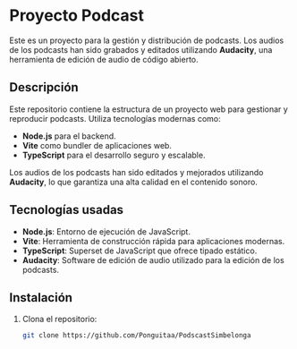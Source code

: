 # Proyecto Podcast

Este es un proyecto para la gestión y distribución de podcasts. Los audios de los podcasts han sido grabados y editados utilizando **Audacity**, una herramienta de edición de audio de código abierto.

## Descripción

Este repositorio contiene la estructura de un proyecto web para gestionar y reproducir podcasts. Utiliza tecnologías modernas como:

- **Node.js** para el backend.
- **Vite** como bundler de aplicaciones web.
- **TypeScript** para el desarrollo seguro y escalable.
  
Los audios de los podcasts han sido editados y mejorados utilizando **Audacity**, lo que garantiza una alta calidad en el contenido sonoro.

## Tecnologías usadas

- **Node.js**: Entorno de ejecución de JavaScript.
- **Vite**: Herramienta de construcción rápida para aplicaciones modernas.
- **TypeScript**: Superset de JavaScript que ofrece tipado estático.
- **Audacity**: Software de edición de audio utilizado para la edición de los podcasts.

## Instalación

1. Clona el repositorio:

   ```bash
   git clone https://github.com/Ponguitaa/PodscastSimbelonga

